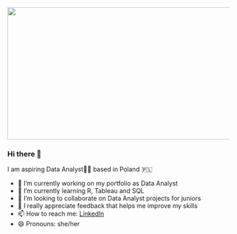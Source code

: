 <div align="center">
  <img src="https://giphy.com/gifs/analytics-pixelmonkeys-tony-babel-l46Cy1rHbQ92uuLXa" width="600" height="300"/>
</div>

### Hi there 👋

I am aspiring Data Analyst👩‍💻 based in Poland 🇵🇱

- 🔭 I’m currently working on my portfolio as Data Analyst
- 🌱 I’m currently learning R, Tableau and SQL
- 👯 I’m looking to collaborate on Data Analyst projects for juniors
- 🤔 I really appreciate feedback that helps me improve my skills
- 📫 How to reach me: [LinkedIn](https://www.linkedin.com/in/aleksandra-matacz/)
- 😄 Pronouns: she/her

